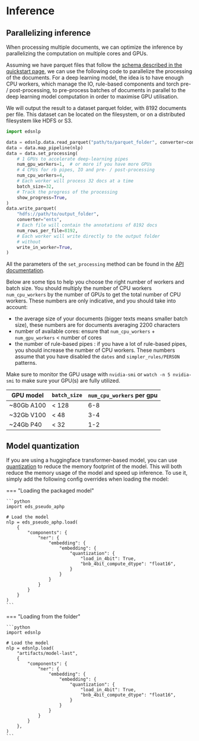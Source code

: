 # Inference

## Parallelizing inference

When processing multiple documents, we can optimize the inference by parallelizing the
computation on multiple cores and GPUs.

Assuming we have parquet files that follow the
[schema described in the quickstart page](../quickstart/#apply-on-multiple-documents),
we can use the following code to parallelize the processing of the documents. For a deep
learning model, the idea is to have enough CPU workers, which manage the IO, rule-based
components and torch pre- / post-processing, to pre-process batches of documents in parallel
to the deep learning model computation in order to maximise GPU utilisation.

We will output the result to a dataset parquet folder, with 8192 documents per file. This
dataset can be located on the filesystem, or on a distributed filesystem like HDFS or S3.

```python
import edsnlp

data = edsnlp.data.read_parquet("path/to/parquet_folder", converter=converter)
data = data.map_pipeline(nlp)
data = data.set_processing(
    # 1 GPUs to accelerate deep-learning pipes
    num_gpu_workers=1,  # or more if you have more GPUs
    # 4 CPUs for rb pipes, IO and pre- / post-processing
    num_cpu_workers=4,
    # Each worker will process 32 docs at a time
    batch_size=32,
    # Track the progress of the processing
    show_progress=True,
)
data.write_parquet(
    "hdfs://path/to/output_folder",
    converter="ents",
    # Each file will contain the annotations of 8192 docs
    num_rows_per_file=8192,
    # Each worker will write directly to the output folder
    # without
    write_in_worker=True,
)
```

All the parameters of the `set_processing` method can be found in the
[API documentation](https://aphp.github.io/edsnlp/latest/concepts/inference/#edsnlp.core.lazy_collection.LazyCollection.set_processing).

Below are some tips to help you choose the right number of workers and batch size. You
should multiply the number of CPU workers `num_cpu_workers` by the number of GPUs to get
the total number of CPU workers. These numbers are only indicative, and you should take
into account:

- the average size of your documents (bigger texts means smaller batch size), these numbers
  are for documents averaging 2200 characters
- number of available cores: ensure that `num_cpu_workers` + `num_gpu_workers` < number of cores
- the number of rule-based pipes : if you have a lot of rule-based pipes, you should
  increase the number of CPU workers. These numbers assume that you have disabled the
  `dates` and `simpler_rules/PERSON` patterns.

Make sure to monitor the GPU usage with `nvidia-smi` or `watch -n 5 nvidia-smi` to make
sure your GPU(s) are fully utilized.

| GPU model  | `batch_size` | `num_cpu_workers` per gpu |
|------------|--------------|---------------------------|
| ~80Gb A100 | < 128        | 6-8                       |
| ~32Gb V100 | < 48         | 3-4                       |
| ~24Gb P40  | < 32         | 1-2                       |

## Model quantization

If you are using a huggingface transformer-based model, you can use
[quantization](https://huggingface.co/docs/accelerate/usage_guides/quantization)
to reduce the memory footprint of the model. This will both reduce the memory usage of
the model and speed up inference. To use it, simply add the following config overrides
when loading the model:


=== "Loading the packaged model"

    ```python
    import eds_pseudo_aphp

    # Load the model
    nlp = eds_pseudo_aphp.load(
        {
            "components": {
                "ner": {
                    "embedding": {
                        "embedding": {
                            "quantization": {
                                "load_in_4bit": True,
                                "bnb_4bit_compute_dtype": "float16",
                            }
                        }
                    }
                }
            }
        }
    )
    ```

=== "Loading from the folder"

    ```python
    import edsnlp

    # Load the model
    nlp = edsnlp.load(
        "artifacts/model-last",
        {
            "components": {
                "ner": {
                    "embedding": {
                        "embedding": {
                            "quantization": {
                                "load_in_4bit": True,
                                "bnb_4bit_compute_dtype": "float16",
                            }
                        }
                    }
                }
            }
        },
    )
    ```

